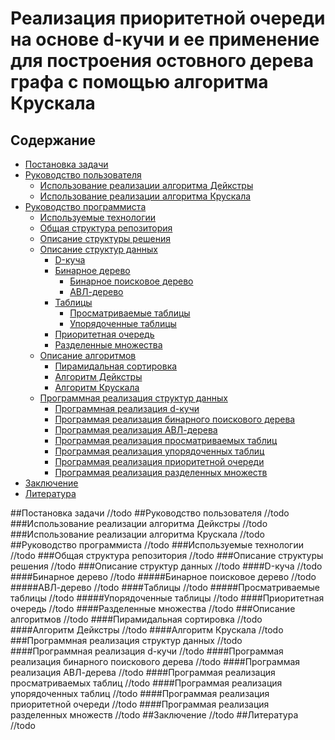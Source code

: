 ﻿# Реализация приоритетной очереди на основе d-кучи и ее применение для построения остовного дерева графа с помощью алгоритма Крускала

## Содержание

* [Постановка задачи](#Постановка-задачи)
* [Руководство пользователя](#Руководство-пользователя)
	* [Использование реализации алгоритма Дейкстры](#Использование-реализации-алгоритма-Дейкстры)
	* [Использование реализации алгоритма Крускала](#Использование-реализации-алгоритма-Крускала)
* [Руководство программиста](#Руководство-программиста)
	* [Используемые технологии](#Используемые-технологии)
	* [Общая структура репозитория](#Общая-структура-репозитория)
	* [Описание структуры решения](#Описание-структуры-решения)
	* [Описание структур данных](#Описание-структур-данных)
		* [D-куча](#D-куча)
		* [Бинарное дерево](#Бинарное-дерево)
			* [Бинарное поисковое дерево](#Бинарное-поисковое-дерево)
			* [АВЛ-дерево](#АВЛ-дерево)
		* [Таблицы](#Таблицы)
			* [Просматриваемые таблицы](#Просматриваемые-таблицы)
			* [Упорядоченные таблицы](#Упорядоченные-таблицы)
		* [Приоритетная очередь](#Приоритетная-очередь)
		* [Разделенные множества](#Разделенные-множества)
	* [Описание алгоритмов](#Описание-алгоритмов)
		* [Пирамидальная сортировка](#Пирамидальная-сортировка)
		* [Алгоритм Дейкстры](#Алгоритм-Дейкстры)
		* [Алгоритм Крускала](#Алгоритм-Крускала)
	* [Программная реализация структур данных](#Программная-реализация-структур-данных)
		* [Программная реализация d-кучи](#Программная-реализация-d-кучи)
		* [Программая реализация бинарного поискового дерева](#Программая-реализация-бинарного-поискового-дерева)
		* [Программая реализация АВЛ-дерева](#Программая-реализация-АВЛ-дерева)
		* [Программая реализация просматриваемых таблиц](#Программая-реализация-просматриваемых-таблиц)
		* [Программая реализация упорядоченных таблиц](#Программая-реализация-упорядоченных-таблиц)
		* [Программая реализация приоритетной очереди](#Программая-реализация-приоритетной-очереди)
		* [Программая реализация разделенных множеств](#Программая-реализация-разделенных-множеств)
* [Заключение](#Заключение)
* [Литература](#Литература)


##Постановка задачи
//todo
##Руководство пользователя
//todo
###Использование реализации алгоритма Дейкстры
//todo
###Использование реализации алгоритма Крускала
//todo
##Руководство программиста
//todo
###Используемые технологии
//todo
###Общая структура репозитория
//todo
###Описание структуры решения
//todo
###Описание структур данных
//todo
####D-куча
//todo
####Бинарное дерево
//todo
#####Бинарное поисковое дерево
//todo
#####АВЛ-дерево
//todo
####Таблицы
//todo
#####Просматриваемые таблицы
//todo
#####Упорядоченные таблицы
//todo
####Приоритетная очередь
//todo
####Разделенные множества
//todo
###Описание алгоритмов
//todo
####Пирамидальная сортировка
//todo
####Алгоритм Дейкстры
//todo
####Алгоритм Крускала
//todo
###Программная реализация структур данных
//todo
####Программная реализация d-кучи
//todo
####Программая реализация бинарного поискового дерева
//todo
####Программая реализация АВЛ-дерева
//todo
####Программая реализация просматриваемых таблиц
//todo
####Программая реализация упорядоченных таблиц
//todo
####Программая реализация приоритетной очереди
//todo
####Программая реализация разделенных множеств
//todo
##Заключение
//todo
##Литература
//todo
